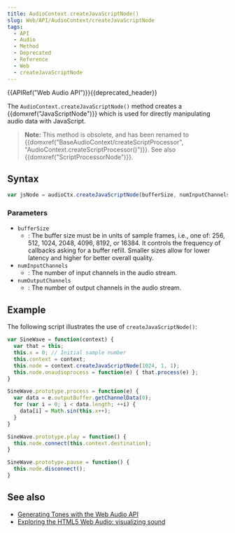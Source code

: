 ```yaml
---
title: AudioContext.createJavaScriptNode()
slug: Web/API/AudioContext/createJavaScriptNode
tags:
  - API
  - Audio
  - Method
  - Deprecated
  - Reference
  - Web
  - createJavaScriptNode
---
```

{{APIRef("Web Audio API")}}{{deprecated_header}}

The `AudioContext.createJavaScriptNode()` method creates a
{{domxref("JavaScriptNode")}} which is used for directly manipulating audio data with
JavaScript.

> **Note:** This method is obsolete, and has been renamed to
> {{domxref("BaseAudioContext/createScriptProcessor", "AudioContext.createScriptProcessor()")}}. See also
> {{domxref("ScriptProcessorNode")}}.

## Syntax

```js
var jsNode = audioCtx.createJavaScriptNode(bufferSize, numInputChannels, numOutputChannels);
```

### Parameters

- `bufferSize`
  - : The buffer size must be in units of sample frames, i.e., one of: 256, 512, 1024,
    2048, 4096, 8192, or 16384. It controls the frequency of callbacks asking for a buffer
    refill. Smaller sizes allow for lower latency and higher for better overall quality.
- `numInputChannels`
  - : The number of input channels in the audio stream.
- `numOutputChannels`
  - : The number of output channels in the audio stream.

## Example

The following script illustrates the use of `createJavaScriptNode()`:

```js
var SineWave = function(context) {
  var that = this;
  this.x = 0; // Initial sample number
  this.context = context;
  this.node = context.createJavaScriptNode(1024, 1, 1);
  this.node.onaudioprocess = function(e) { that.process(e) };
}

SineWave.prototype.process = function(e) {
  var data = e.outputBuffer.getChannelData(0);
  for (var i = 0; i < data.length; ++i) {
    data[i] = Math.sin(this.x++);
  }
}

SineWave.prototype.play = function() {
  this.node.connect(this.context.destination);
}

SineWave.prototype.pause = function() {
  this.node.disconnect();
}
```

## See also

- [Generating
  Tones with the Web Audio API](http://0xfe.blogspot.com/2011/08/generating-tones-with-web-audio-api.html)
- [Exploring
  the HTML5 Web Audio: visualizing sound](http://www.smartjava.org/content/exploring-html5-web-audio-visualizing-sound)
